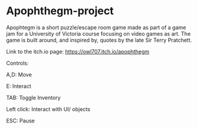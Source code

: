 # Apophthegm-project

Apophtegm is a short puzzle/escape room game made as part of a game jam for a University of Victoria course focusing on video games as art.
The game is built around, and inspired by, quotes by the late Sir Terry Pratchett.

Link to the itch.io page: https://owl707.itch.io/apophthegm

Controls:

A,D:   Move

E: Interact

TAB: Toggle Inventory

Left click: Interact with UI/ objects

ESC: Pause
